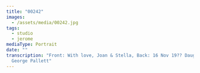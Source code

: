 ```yaml
---
title: "00242"
images:
  - /assets/media/00242.jpg
tags:
  - studio
  - jerome
mediaType: Portrait
date: ""
transcription: "Front: With love, Joan & Stella, Back: 16 Nov 19?? Daughters of
  George Pallett"
---
```

